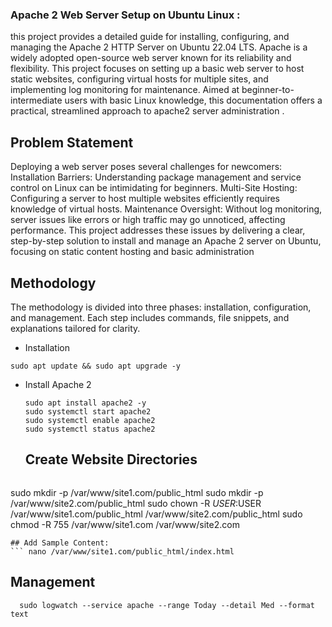 ### Apache 2 Web Server Setup on Ubuntu Linux :
this project provides a detailed guide for installing, configuring, and managing the Apache 2 HTTP Server on Ubuntu 22.04 LTS. 
Apache is a widely adopted open-source web server known for its reliability and flexibility. This project focuses on setting up a basic web server to host static websites, 
configuring virtual hosts for multiple sites, and implementing log monitoring for maintenance. Aimed at beginner-to-intermediate users with basic Linux knowledge, 
this documentation offers a practical, streamlined approach to apache2  server administration .

## Problem Statement
Deploying a web server poses several challenges for newcomers:
Installation Barriers: Understanding package management and service control on Linux can be intimidating for beginners.
Multi-Site Hosting: Configuring a server to host multiple websites efficiently requires knowledge of virtual hosts.
Maintenance Oversight: Without log monitoring, server issues like errors or high traffic may go unnoticed, affecting performance.
This project addresses these issues by delivering a clear, step-by-step solution to install and manage an Apache 2 server on Ubuntu, 
focusing on static content hosting and basic administration

## Methodology
The methodology is divided into three phases: installation, configuration, and management. Each step includes commands, file snippets, and explanations tailored for clarity.
- Installation
```
sudo apt update && sudo apt upgrade -y
```
- Install Apache 2
  ```
  sudo apt install apache2 -y
  sudo systemctl start apache2
  sudo systemctl enable apache2
  sudo systemctl status apache2
  ```
  ## Create Website Directories
  ```
 sudo mkdir -p /var/www/site1.com/public_html
sudo mkdir -p /var/www/site2.com/public_html
sudo chown -R $USER:$USER /var/www/site1.com/public_html /var/www/site2.com/public_html
sudo chmod -R 755 /var/www/site1.com /var/www/site2.com
```
## Add Sample Content:
``` nano /var/www/site1.com/public_html/index.html
```
## Management
``` sudo apt install logwatch -y
  sudo logwatch --service apache --range Today --detail Med --format text
  ```
